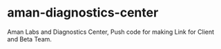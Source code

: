 # aman-diagnostics-center
Aman Labs and Diagnostics Center, Push code for making Link for Client and Beta Team.